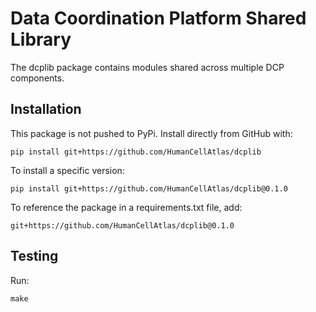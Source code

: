 Data Coordination Platform Shared Library
=========================================

The dcplib package contains modules shared across multiple DCP components.

## Installation

This package is not pushed to PyPi.  Install directly from GitHub with:

    pip install git+https://github.com/HumanCellAtlas/dcplib
   
To install a specific version:

    pip install git+https://github.com/HumanCellAtlas/dcplib@0.1.0

To reference the package in a requirements.txt file, add:

    git+https://github.com/HumanCellAtlas/dcplib@0.1.0

## Testing

Run:

    make
